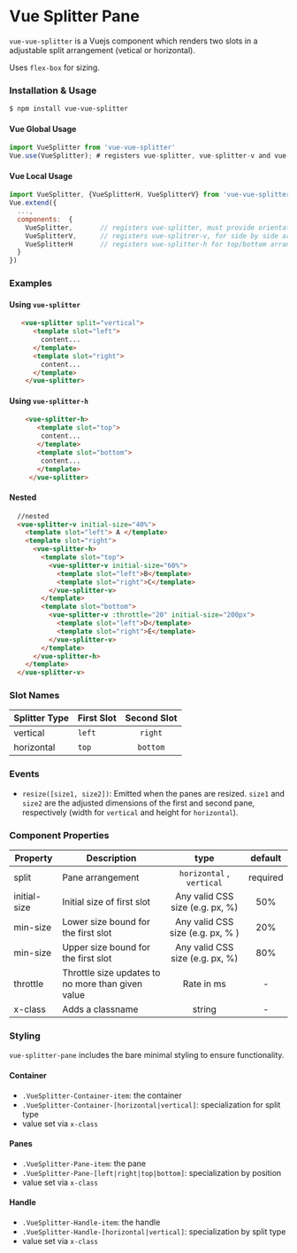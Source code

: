 # Vue Splitter Pane

`vue-vue-splitter` is a Vuejs component which renders two slots in a adjustable split arrangement (vetical or horizontal).

Uses `flex-box` for sizing.

### Installation & Usage
```bash
$ npm install vue-vue-splitter
```

#### Vue Global Usage
```javascript
import VueSplitter from 'vue-vue-splitter'
Vue.use(VueSplitter); # registers vue-splitter, vue-splitter-v and vue-splitter-h

```

#### Vue Local Usage
```javascript
import VueSplitter, {VueSplitterH, VueSplitterV} from 'vue-vue-splitter'
Vue.extend({
  ...,
  components:  {
    VueSplitter,       // registers vue-splitter, must provide orientation
    VueSplitterV,      // registers vue-splitrer-v, for side by side arrangement
    VueSplitterH       // registers vue-splitter-h for top/bottom arrangement
  }
})
```

### Examples

#### Using `vue-splitter`
```html
   <vue-splitter split="vertical">
      <template slot="left">
        content...
      </template>
      <template slot="right">
        content...
      </template>
    </vue-splitter>
```

#### Using `vue-splitter-h`
```html
    <vue-splitter-h>
       <template slot="top">
        content...
       </template>
       <template slot="bottom">
        content...
       </template>
     </vue-splitter>
```

#### Nested
```html
  //nested
  <vue-splitter-v initial-size="40%">
    <template slot="left"> A </template>
    <template slot="right">
      <vue-splitter-h>
        <template slot="top">
          <vue-splitter-v initial-size="60%">
            <template slot="left">B</template>
            <template slot="right">C</template>
          </vue-splitter-v>
        </template>
        <template slot="bottom">
          <vue-splitter-v :throttle="20" initial-size="200px">
            <template slot="left">D</template>
            <template slot="right">E</template>
          </vue-splitter-v>
        </template>
      </vue-splitter-h>
    </template>
  </vue-splitter-v>
```

### Slot Names
|    Splitter Type    |    First Slot   |   Second Slot   |
| -----------------  | ---------------- | :--------: |
| vertical       | `left` |  `right` |
| horizontal       | `top` |  `bottom` |

### Events
* `resize([size1, size2])`: Emitted when the panes are resized. `size1` and `size2` are the adjusted dimensions of the first and second pane, respectively (width for `vertical` and height for `horizontal`).


### Component Properties
|    Property    |    Description   |   type   |	default	|
| -----------------  | ---------------- | :--------: | :----------: |
| split       | Pane arrangement |`horizontal` , `vertical` | required |
| initial-size | Initial size of first slot | Any valid CSS size (e.g. px, %)| 50% |
| min-size | Lower size bound for the first slot  | Any valid CSS size (e.g. px, % )| 20% |
| min-size | Upper size bound for the first slot  | Any valid CSS size (e.g. px, %)| 80% |
| throttle | Throttle size updates to no more than given value | Rate in ms | - |
| x-class | Adds a classname | string | - |


### Styling
`vue-splitter-pane` includes the bare minimal styling to ensure functionality.

#### Container
* `.VueSplitter-Container-item`: the container
* `.VueSplitter-Container-[horizontal|vertical]`: specialization for split type
* value set via `x-class`

#### Panes
* `.VueSplitter-Pane-item`: the pane
* `.VueSplitter-Pane-[left|right|top|bottom]`: specialization by position
* value set via `x-class`

#### Handle
* `.VueSplitter-Handle-item`: the handle
* `.VueSplitter-Handle-[horizontal|vertical]`: specialization by split type
* value set via `x-class`


